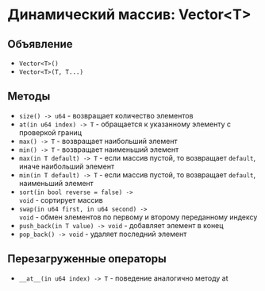 # Динамический массив: Vector\<T\>

## Объявление
 - <code class="language-Swift">Vector\<T\>()</code>
 - <code class="language-Swift">Vector\<T\>(T, T...)</code>

## Методы

- <code class="language-Swift">size() -> u64</code> - возвращает количество элементов 
- <code class="language-Swift">at(in u64 index) -> T</code> - обращается к указанному элементу с проверкой границ 
- <code class="language-Swift">max() -> T</code> - возвращает наибольший элемент
- <code class="language-Swift">min() -> T</code> - возвращает наименьший элемент
- <code class="language-Swift">max(in T default) -> T</code> - если массив пустой, то возвращает `default`, иначе наибольший элемент
- <code class="language-Swift">min(in T default) -> T</code> - если массив пустой, то возвращает `default`, наименьший элемент
- <code class="language-Swift">sort(in bool reverse = false) -> void</code> - сортирует массив
- <code class="language-Swift">swap(in u64 first, in u64 second) -> void</code> - обмен элементов по первому и второму переданному индексу
- <code class="language-Swift">push_back(in T value) -> void</code> - добавляет элемент в конец
- <code class="language-Swift">pop_back() -> void</code> - удаляет последний элемент 

## Перезагруженные операторы

- <code class="language-Swift">\_\_at\_\_(in u64 index) -> T</code> - поведение аналогично методу at